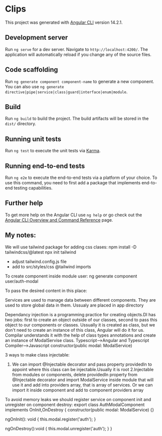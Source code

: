 # Clips

This project was generated with [Angular CLI](https://github.com/angular/angular-cli) version 14.2.1.

## Development server

Run `ng serve` for a dev server. Navigate to `http://localhost:4200/`. The application will automatically reload if you change any of the source files.

## Code scaffolding

Run `ng generate component component-name` to generate a new component. You can also use `ng generate directive|pipe|service|class|guard|interface|enum|module`.

## Build

Run `ng build` to build the project. The build artifacts will be stored in the `dist/` directory.

## Running unit tests

Run `ng test` to execute the unit tests via [Karma](https://karma-runner.github.io).

## Running end-to-end tests

Run `ng e2e` to execute the end-to-end tests via a platform of your choice. To use this command, you need to first add a package that implements end-to-end testing capabilities.

## Further help

To get more help on the Angular CLI use `ng help` or go check out the [Angular CLI Overview and Command Reference](https://angular.io/cli) page.

## My notes:

We will use tailwind package for adding css clases:
npm install -D tailwindcss/@latest
npx init tailwind

- adjust tailwind.config.js file
- add to src/styles/css @tailwind imports

To create component inside module user:
ng generate component user/auth-modal

To pass the desired content in this place:
<ng-content select="[heading]"></ng-content>

Services are used to manage data between different components. They are used to store global data in them. Ussualy are placed in app directory

Dependancy injection is a programming practice for creating objects.DI has two jobs: first to create an object outside of our classes, second to pass this object to our components or classes. Ussually it is created as class, but we don't need to create an instance of this class, Angular will do it for us. Compilar understands it with the help of class types annotations and create an instance of ModalServise class.
Typescript-->Angular and Typescript Compiler-->Javascript
constructor(public modal: ModalService)

3 ways to make class injectable:

1.  We can import @Injectable decorator and pass property providedIn to appoint where this class can be injectable.Usually it is root
    2.Injectable from modules or components, delete providedIn property from @Injectable decorator and import ModalService inside module that will use it and add into providers array, that is array of services. Or we can import it inside component and add to component providers array

To avoid memory leaks we should register service on component init and unregister on component destroy:
export class AuthModalComponent implements OnInit,OnDestroy {
constructor(public modal: ModalService) {}

ngOnInit(): void {
this.modal.register('auth');
}

ngOnDestroy():void {
this.modal.unregister('auth');
}
}
